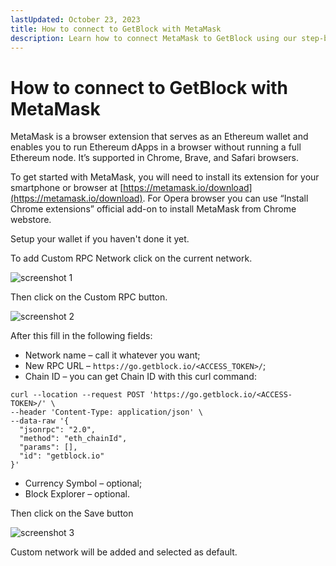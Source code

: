 ```yaml
---
lastUpdated: October 23, 2023
title: How to connect to GetBlock with MetaMask
description: Learn how to connect MetaMask to GetBlock using our step-by-step guide. Ensure seamless integration and enjoy access to blockchain data to enhance your dApp development.
---
```


# How to connect to GetBlock with MetaMask

MetaMask is a browser extension that serves as an Ethereum wallet and enables you to run Ethereum dApps in a browser without running a full Ethereum node. It’s supported in Chrome, Brave, and Safari browsers.

To get started with MetaMask, you will need to install its extension for your smartphone or browser at [https://metamask.io/download](https://metamask.io/download). For Opera browser you can use “Install Chrome extensions” official add-on to install MetaMask from Chrome webstore.

Setup your wallet if you haven't done it yet.

To add Custom RPC Network click on the current network.

![screenshot 1](https://storage.getblock.io/web/docs/guides/how-to-connect-to-getblock-with-metamask/metamask_screenshot.webp)

Then click on the Custom RPC button.

![screenshot 2](https://storage.getblock.io/web/docs/guides/how-to-connect-to-getblock-with-metamask/metamask_screenshot_1.webp)

After this fill in the following fields:

- Network name – call it whatever you want; 
- New RPC URL – ```https://go.getblock.io/<ACCESS_TOKEN>/```;
- Chain ID – you can get Chain ID with this curl command:

```shell
curl --location --request POST 'https://go.getblock.io/<ACCESS-TOKEN>/' \
--header 'Content-Type: application/json' \
--data-raw '{
  "jsonrpc": "2.0",
  "method": "eth_chainId",
  "params": [],
  "id": "getblock.io"
}'
```

- Currency Symbol – optional;
- Block Explorer – optional.

Then click on the Save button

![screenshot 3](https://storage.getblock.io/web/docs/guides/how-to-connect-to-getblock-with-metamask/metamask_screenshot_2.webp)

Custom network will be added and selected as default.
